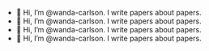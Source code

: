 - 👋 Hi, I’m @wanda-carlson. I write papers about papers.
- 👋 Hi, I’m @wanda-carlson. I write papers about papers.
- 👋 Hi, I’m @wanda-carlson. I write papers about papers.
- 👋 Hi, I’m @wanda-carlson. I write papers about papers.
